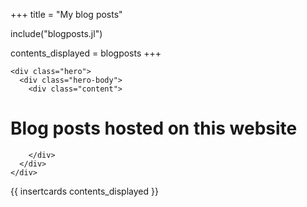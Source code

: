 +++
title = "My blog posts"

include("blogposts.jl")

contents_displayed = blogposts
+++

~~~
<div class="hero">
  <div class="hero-body">
    <div class="content">
~~~
# Blog posts hosted on this website


~~~
    </div>
  </div>
</div>
~~~

{{ insertcards contents_displayed }}
